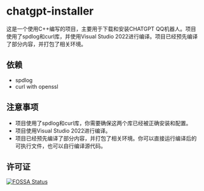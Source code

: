 # chatgpt-installer
这是一个使用C++编写的项目，主要用于下载和安装CHATGPT QQ机器人。项目使用了spdlog和curl库，并使用Visual Studio 2022进行编译。项目已经预先编译了部分内容，并打包了相关环境。

## 依赖

- spdlog
- curl with openssl

## 注意事项

- 项目使用了spdlog和curl库，你需要确保这两个库已经被正确安装和配置。
- 项目使用Visual Studio 2022进行编译。
- 项目已经预先编译了部分内容，并打包了相关环境。你可以直接运行编译后的可执行文件，也可以自行编译源代码。

## 许可证

[![FOSSA Status](https://app.fossa.com/api/projects/git%2Bgithub.com%2FHaibersut%2Fchatgpt-installer.svg?type=large)](https://app.fossa.com/projects/git%2Bgithub.com%2FHaibersut%2Fchatgpt-installer?ref=badge_large)
